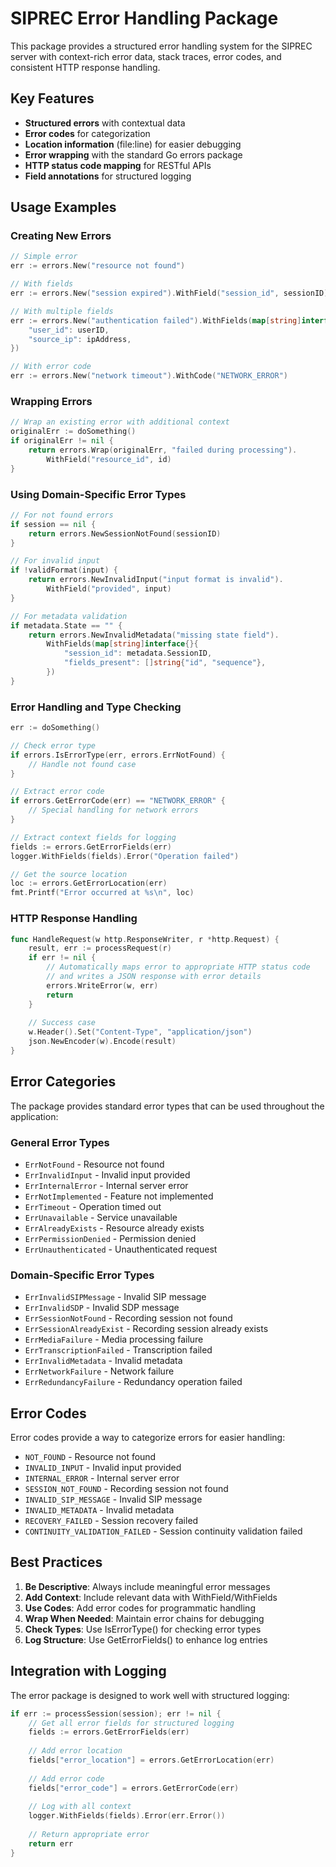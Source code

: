 # SIPREC Error Handling Package

This package provides a structured error handling system for the SIPREC server with context-rich error data, stack traces, error codes, and consistent HTTP response handling.

## Key Features

- **Structured errors** with contextual data
- **Error codes** for categorization
- **Location information** (file:line) for easier debugging
- **Error wrapping** with the standard Go errors package
- **HTTP status code mapping** for RESTful APIs
- **Field annotations** for structured logging

## Usage Examples

### Creating New Errors

```go
// Simple error
err := errors.New("resource not found")

// With fields
err := errors.New("session expired").WithField("session_id", sessionID)

// With multiple fields
err := errors.New("authentication failed").WithFields(map[string]interface{}{
    "user_id": userID,
    "source_ip": ipAddress,
})

// With error code
err := errors.New("network timeout").WithCode("NETWORK_ERROR")
```

### Wrapping Errors

```go
// Wrap an existing error with additional context
originalErr := doSomething()
if originalErr != nil {
    return errors.Wrap(originalErr, "failed during processing").
        WithField("resource_id", id)
}
```

### Using Domain-Specific Error Types

```go
// For not found errors
if session == nil {
    return errors.NewSessionNotFound(sessionID)
}

// For invalid input
if !validFormat(input) {
    return errors.NewInvalidInput("input format is invalid").
        WithField("provided", input)
}

// For metadata validation
if metadata.State == "" {
    return errors.NewInvalidMetadata("missing state field").
        WithFields(map[string]interface{}{
            "session_id": metadata.SessionID, 
            "fields_present": []string{"id", "sequence"},
        })
}
```

### Error Handling and Type Checking

```go
err := doSomething()

// Check error type
if errors.IsErrorType(err, errors.ErrNotFound) {
    // Handle not found case
}

// Extract error code
if errors.GetErrorCode(err) == "NETWORK_ERROR" {
    // Special handling for network errors
}

// Extract context fields for logging
fields := errors.GetErrorFields(err)
logger.WithFields(fields).Error("Operation failed")

// Get the source location
loc := errors.GetErrorLocation(err)
fmt.Printf("Error occurred at %s\n", loc)
```

### HTTP Response Handling

```go
func HandleRequest(w http.ResponseWriter, r *http.Request) {
    result, err := processRequest(r)
    if err != nil {
        // Automatically maps error to appropriate HTTP status code
        // and writes a JSON response with error details
        errors.WriteError(w, err)
        return
    }
    
    // Success case
    w.Header().Set("Content-Type", "application/json")
    json.NewEncoder(w).Encode(result)
}
```

## Error Categories

The package provides standard error types that can be used throughout the application:

### General Error Types

- `ErrNotFound` - Resource not found
- `ErrInvalidInput` - Invalid input provided
- `ErrInternalError` - Internal server error
- `ErrNotImplemented` - Feature not implemented
- `ErrTimeout` - Operation timed out
- `ErrUnavailable` - Service unavailable
- `ErrAlreadyExists` - Resource already exists
- `ErrPermissionDenied` - Permission denied
- `ErrUnauthenticated` - Unauthenticated request

### Domain-Specific Error Types

- `ErrInvalidSIPMessage` - Invalid SIP message
- `ErrInvalidSDP` - Invalid SDP message
- `ErrSessionNotFound` - Recording session not found
- `ErrSessionAlreadyExist` - Recording session already exists
- `ErrMediaFailure` - Media processing failure
- `ErrTranscriptionFailed` - Transcription failed
- `ErrInvalidMetadata` - Invalid metadata
- `ErrNetworkFailure` - Network failure
- `ErrRedundancyFailure` - Redundancy operation failed

## Error Codes

Error codes provide a way to categorize errors for easier handling:

- `NOT_FOUND` - Resource not found
- `INVALID_INPUT` - Invalid input provided
- `INTERNAL_ERROR` - Internal server error
- `SESSION_NOT_FOUND` - Recording session not found
- `INVALID_SIP_MESSAGE` - Invalid SIP message
- `INVALID_METADATA` - Invalid metadata
- `RECOVERY_FAILED` - Session recovery failed
- `CONTINUITY_VALIDATION_FAILED` - Session continuity validation failed

## Best Practices

1. **Be Descriptive**: Always include meaningful error messages
2. **Add Context**: Include relevant data with WithField/WithFields
3. **Use Codes**: Add error codes for programmatic handling
4. **Wrap When Needed**: Maintain error chains for debugging
5. **Check Types**: Use IsErrorType() for checking error types
6. **Log Structure**: Use GetErrorFields() to enhance log entries

## Integration with Logging

The error package is designed to work well with structured logging:

```go
if err := processSession(session); err != nil {
    // Get all error fields for structured logging
    fields := errors.GetErrorFields(err)
    
    // Add error location
    fields["error_location"] = errors.GetErrorLocation(err)
    
    // Add error code
    fields["error_code"] = errors.GetErrorCode(err)
    
    // Log with all context
    logger.WithFields(fields).Error(err.Error())
    
    // Return appropriate error
    return err
}
```